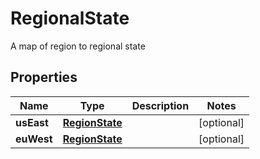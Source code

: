 

# RegionalState

A map of region to regional state

## Properties

| Name | Type | Description | Notes |
|------------ | ------------- | ------------- | -------------|
|**usEast** | [**RegionState**](RegionState.md) |  |  [optional] |
|**euWest** | [**RegionState**](RegionState.md) |  |  [optional] |



